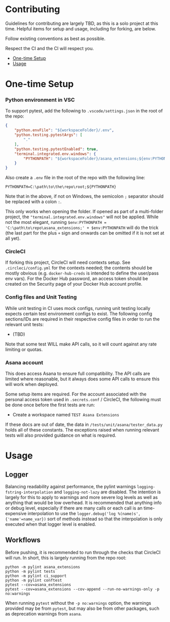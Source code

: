 # Contributing

Guidelines for contributing are largely TBD, as this is a solo project at this
time.  Helpful items for setup and usage, including for forking, are below.

Follow existing conventions as best as possible.

Respect the CI and the CI will respect you.

- [One-time Setup](#one-time-setup)
- [Usage](#usage)



# One-time Setup

### Python environment in VSC
To support pytest, add the following to `.vscode/settings.json` in the root of
the repo:
```json
{
    "python.envFile": "${workspaceFolder}/.env",
    "python.testing.pytestArgs": [
        "."
    ],
    "python.testing.pytestEnabled": true,
    "terminal.integrated.env.windows": {
        "PYTHONPATH": "${workspaceFolder}/asana_extensions;${env:PYTHONPATH}",
    }
}
```

Also create a `.env` file in the root of the repo with the following line:
```
PYTHONPATH=C:\path\to\the\repo\root;${PYTHONPATH}
```

Note that in the above, if not on Windows, the semicolon `;` separator should be
replaced with a colon `:`.

This only works when opening the folder.  If opened as part of a multi-folder
project, the `"terminal.integrated.env.windows"` will not be applied.  While not
the most elegant, running
`$env:PYTHONPATH = 'C:\path\to\repo\asana_extensions;' + $env:PYTHONPATH` will
do the trick (the last part for the plus `+` sign and onwards can be omitted if
it is not set at all yet).


### CircleCI
If forking this project, CircleCI will need contexts setup.  See
`.circleci/config.yml` for the contexts needed; the contents should be mostly
obvious (e.g. `docker-hub-creds` is intended to define the user/pass env vars).
For the Docker Hub password, an access token should be created on the Security
page of your Docker Hub account profile.


### Config files and Unit Testing
While unit testing in CI uses mock configs, running unit testing locally expects
certain test environment configs to exist.  The following config sections/IDs
are required in their respective config files in order to run the relevant
unit tests:
- (TBD)

Note that some test WILL make API calls, so it will count against any rate
limiting or quotas.


### Asana account
This does access Asana to ensure full compatibility.  The API calls are limited
where reasonable, but it always does some API calls to ensure this will work
when deployed.

Some setup items are required.  For the account associated with the personal
access token used in `.secrets.conf` / CircleCI, the following must be done
once before the first tests are run:
- Create a workspace named `TEST Asana Extensions`

If these docs are out of date, the data in `/tests/unit/asana/tester_data.py`
holds all of these constants.  The exceptions raised when running relevant tests
will also provided guidance on what is required.



# Usage

## Logger
Balancing readability against performance, the pylint warnings
`logging-fstring-interpolation` and `logging-not-lazy` are disabled.  The
intention is largely for this to apply to warnings and more severe log levels
as well as anything that would be low overhead.  It is recommended that anything
info or debug level, especially if there are many calls or each call is an
time-expensive interpolation to use the
`logger.debug('log %(name)s', {'name'=name_var})` sort of methods instead so
that the interpolation is only executed when that logger level is enabled.


## Workflows
Before pushing, it is recommended to run through the checks that CircleCI will
run.  In short, this is largely running from the repo root:
```
python -m pylint asana_extensions
python -m pylint tests
python -m pylint ci_support
python -m pylint conftest
pytest --cov=asana_extensions
pytest --cov=asana_extensions --cov-append --run-no-warnings-only -p no:warnings
```

When running `pytest` without the `-p no:warnings` option, the warnings provided
may be from `pytest`, but may also be from other packages, such as deprecation
warnings from `asana`.
